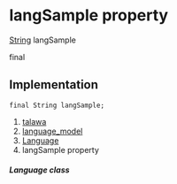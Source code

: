 
<div>

# langSample property

</div>


[String](https://api.flutter.dev/flutter/dart-core/String-class.html)
langSample


final




## Implementation

``` language-dart
final String langSample;
```







1.  [talawa](../../index.html)
2.  [language_model](../../models_language_language_model/)
3.  [Language](../../models_language_language_model/Language-class.html)
4.  langSample property

##### Language class







